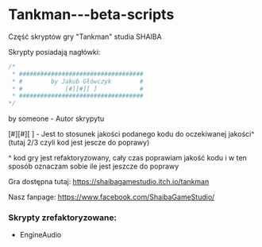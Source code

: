 # Tankman---beta-scripts
Część skryptów gry "Tankman" studia SHAIBA

Skrypty posiadają nagłówki:

```C#
/*
 * ###################################
 * #        by Jakub Główczyk        #
 * #            [#][#][ ]            #
 * ###################################
*/
```
 by someone - Autor skrypytu
 
 [#][#][ ] - Jest to stosunek jakości podanego kodu do oczekiwanej jakości^
              (tutaj 2/3 czyli kod jest jescze do poprawy)


^ kod gry jest refaktoryzowany, cały czas poprawiam jakość kodu i w ten sposób
  oznaczam sobie ile jest jeszcze do poprawy
 

Gra dostępna tutaj:
https://shaibagamestudio.itch.io/tankman

Nasz fanpage:
https://www.facebook.com/ShaibaGameStudio/


### Skrypty zrefaktoryzowane:
 * EngineAudio

